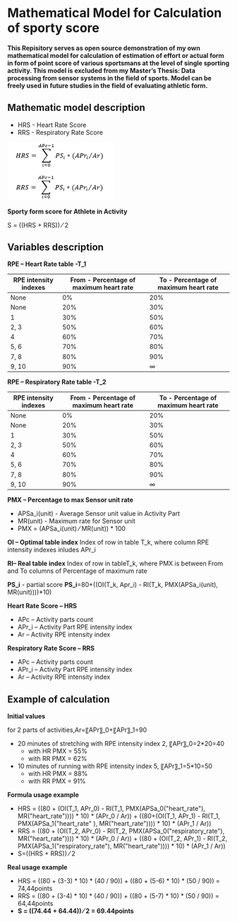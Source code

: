 # Mathematical Model for Calculation of sporty score
#### This Repisitory serves as open source demonstration of my own mathematical model for calculation of estimation of effort or actual form in form of point score of various sportsmans at the level of single sporting activity. This model is excluded from my Master’s Thesis: Data processing from sensor systems in the field of sports. Model can be freely used in future studies in the field of evaluating athletic form.

## Mathematic model description
* HRS - Heart Rate Score
* RRS - Respiratory Rate Score

![Alt text](math_model_1.png?raw=true "Title")

**Sporty form score for Athlete in Activity**

S = ((HRS + RRS)) ⁄ 2

## Variables description
**RPE – Heart Rate table -T_1**

RPE intensity indexes | From - Percentage of maximum heart rate | To - Percentage of maximum heart rate
 ------------ | ------------- | -------------
None	 | 0%	 | 20%
None | 	20% | 	30%
1 | 	30%	 | 50%
2, 3 | 	50% | 	60%
4	 | 60% | 	70%
5, 6 | 	70%	 | 80%
7, 8 | 	80%	 | 90%
9, 10	 | 90% | 	∞

**RPE – Respiratory Rate table -T_2**

RPE intensity indexes | From - Percentage of maximum heart rate | To - Percentage of maximum heart rate
 ------------ | ------------- | -------------
None	 | 0%	 | 20%
None | 	20% | 	30%
1 | 	30%	 | 50%
2, 3 | 	50% | 	60%
4	 | 60% | 	70%
5, 6 | 	70%	 | 80%
7, 8 | 	80%	 | 90%
9, 10	 | 90% | 	∞

**PMX – Percentage to max Sensor unit rate**
* APSa_i(unit) - Average Sensor unit value in Activity Part
* MR(unit) - Maximum rate for Sensor unit
* PMX = (APSa_i(unit) ⁄ MR(unit)) * 100

**OI – Optimal table index**
Index of row in table T_k, where column RPE intensity indexes inludes APr_i

**RI– Real table index**
Index of row in tableT_k, where PMX is between From and To columns of Percentage of maximum rate

**PS_i** - partial score
**PS_i**=80+((OI(T_k, Apr_i) - RI(T_k, PMX(APSa_i(unit), MR(unit))))*10)

**Heart Rate Score – HRS**
* APc – Activity parts count
* APr_i – Activity Part RPE intensity index
* Ar – Activity RPE intensity index

**Respiratory Rate Score – RRS**
* APc – Activity parts count
* APr_i – Activity Part RPE intensity index
* Ar – Activity RPE intensity index

## Example of calculation
**Initial values**

for 2 parts of activities,Ar=〖APr〗_0+〖APr〗_1=90
  * 20 minutes of stretching with RPE intensity index 2, 〖APr〗_0=2*20=40
    * with HR PMX = 55%
    * with RR PMX = 62%
  * 10 minutes of running with RPE intensity index 5, 〖APr〗_1=5*10=50
    * with HR PMX = 88%
    * with RR PMX = 91%

**Formula usage example**
* HRS = ((80 + (OI(T_1, APr_0) - RI(T_1, PMX(APSa_0("heart_rate"), MR("heart_rate")))) * 10) * (APr_0 / Ar)) + ((80+(OI(T_1, APr_1) - RI(T_1, PMX(APSa_1("heart_rate" ), MR("heart_rate")))) * 10) * (APr_1 / Ar))
* RRS = ((80 + (OI(T_2, APr_0) - RI(T_2, PMX(APSa_0("respiratory_rate"), MR("heart_rate")))) * 10) * (APr_0 / Ar)) + ((80 + (OI(T_2, APr_1) - RI(T_2, PMX(APSa_1("respiratory_rate"), MR("heart_rate")))) * 10) * (APr_1 / Ar))
* S=((HRS + RRS)) ⁄ 2

**Real usage example**
* HRS = ((80 + (3-3) * 10) * (40 / 90)) + ((80 + (5-6) * 10) * (50 / 90)) = 74,44points
* RRS = ((80 + (3-4) * 10) * (40 / 90)) + ((80 + (5-7) * 10) * (50 / 90)) = 64,44points
* **S = ((74.44 + 64.44)) ⁄ 2 = 69.44points**
